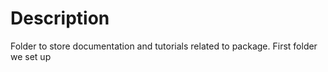 # Description

Folder to store documentation and tutorials related to package.
First folder we set up
